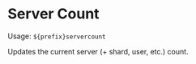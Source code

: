 # Server Count

Usage: `${prefix}servercount`


Updates the current server (+ shard, user, etc.) count.
